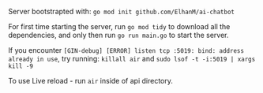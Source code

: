 Server bootstrapted with:
`go mod init github.com/ElhanM/ai-chatbot`

For first time starting the server, run `go mod tidy` to download all the dependencies, and only then run `go run main.go` to start the server.

If you encounter `[GIN-debug] [ERROR] listen tcp :5019: bind: address already in use`, try running:
`killall air` and `sudo lsof -t -i:5019 | xargs kill -9`

To use Live reload - run `air` inside of api directory.
